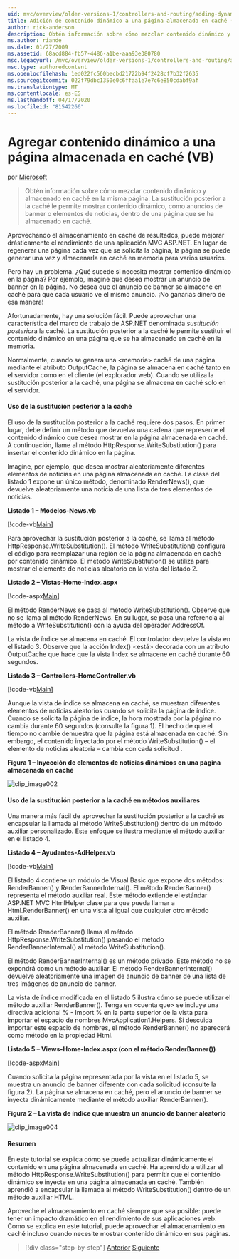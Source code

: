 ```yaml
---
uid: mvc/overview/older-versions-1/controllers-and-routing/adding-dynamic-content-to-a-cached-page-vb
title: Adición de contenido dinámico a una página almacenada en caché (VB) Microsoft Docs
author: rick-anderson
description: Obtén información sobre cómo mezclar contenido dinámico y almacenado en caché en la misma página. La sustitución posterior a la caché le permite mostrar contenido dinámico, como anuncios de banner o...
ms.author: riande
ms.date: 01/27/2009
ms.assetid: 68acd884-fb57-4486-a1be-aaa93e380780
msc.legacyurl: /mvc/overview/older-versions-1/controllers-and-routing/adding-dynamic-content-to-a-cached-page-vb
msc.type: authoredcontent
ms.openlocfilehash: 1ed022fc560becbd21722b94f2428cf7b32f2635
ms.sourcegitcommit: 022f79dbc1350e0c6ffaa1e7e7c6e850cdabf9af
ms.translationtype: MT
ms.contentlocale: es-ES
ms.lasthandoff: 04/17/2020
ms.locfileid: "81542266"
---
```

# <a name="adding-dynamic-content-to-a-cached-page-vb"></a>Agregar contenido dinámico a una página almacenada en caché (VB)

por [Microsoft](https://github.com/microsoft)

> Obtén información sobre cómo mezclar contenido dinámico y almacenado en caché en la misma página. La sustitución posterior a la caché le permite mostrar contenido dinámico, como anuncios de banner o elementos de noticias, dentro de una página que se ha almacenado en caché.

Aprovechando el almacenamiento en caché de resultados, puede mejorar drásticamente el rendimiento de una aplicación MVC ASP.NET. En lugar de regenerar una página cada vez que se solicita la página, la página se puede generar una vez y almacenarla en caché en memoria para varios usuarios.

Pero hay un problema. ¿Qué sucede si necesita mostrar contenido dinámico en la página? Por ejemplo, imagine que desea mostrar un anuncio de banner en la página. No desea que el anuncio de banner se almacene en caché para que cada usuario ve el mismo anuncio. ¡No ganarías dinero de esa manera!

Afortunadamente, hay una solución fácil. Puede aprovechar una característica del marco de trabajo de ASP.NET denominada *sustitución posterior*a la caché. La sustitución posterior a la caché le permite sustituir el contenido dinámico en una página que se ha almacenado en caché en la memoria.

Normalmente, cuando se genera una &lt;memoria&gt; caché de una página mediante el atributo OutputCache, la página se almacena en caché tanto en el servidor como en el cliente (el explorador web). Cuando se utiliza la sustitución posterior a la caché, una página se almacena en caché solo en el servidor.

#### <a name="using-post-cache-substitution"></a>Uso de la sustitución posterior a la caché

El uso de la sustitución posterior a la caché requiere dos pasos. En primer lugar, debe definir un método que devuelva una cadena que represente el contenido dinámico que desea mostrar en la página almacenada en caché. A continuación, llame al método HttpResponse.WriteSubstitution() para insertar el contenido dinámico en la página.

Imagine, por ejemplo, que desea mostrar aleatoriamente diferentes elementos de noticias en una página almacenada en caché. La clase del listado 1 expone un único método, denominado RenderNews(), que devuelve aleatoriamente una noticia de una lista de tres elementos de noticias.

**Listado 1 – Modelos-News.vb**

[!code-vb[Main](adding-dynamic-content-to-a-cached-page-vb/samples/sample1.vb)]

Para aprovechar la sustitución posterior a la caché, se llama al método HttpResponse.WriteSubstitution(). El método WriteSubstitution() configura el código para reemplazar una región de la página almacenada en caché por contenido dinámico. El método WriteSubstitution() se utiliza para mostrar el elemento de noticias aleatorio en la vista del listado 2.

**Listado 2 – Vistas-Home-Index.aspx**

[!code-aspx[Main](adding-dynamic-content-to-a-cached-page-vb/samples/sample2.aspx)]

El método RenderNews se pasa al método WriteSubstitution(). Observe que no se llama al método RenderNews. En su lugar, se pasa una referencia al método a WriteSubstitution() con la ayuda del operador AddressOf.

La vista de índice se almacena en caché. El controlador devuelve la vista en el listado 3. Observe que la acción Index() &lt;está&gt; decorada con un atributo OutputCache que hace que la vista Index se almacene en caché durante 60 segundos.

**Listado 3 – Controllers-HomeController.vb**

[!code-vb[Main](adding-dynamic-content-to-a-cached-page-vb/samples/sample3.vb)]

Aunque la vista de índice se almacena en caché, se muestran diferentes elementos de noticias aleatorios cuando se solicita la página de índice. Cuando se solicita la página de índice, la hora mostrada por la página no cambia durante 60 segundos (consulte la figura 1). El hecho de que el tiempo no cambie demuestra que la página está almacenada en caché. Sin embargo, el contenido inyectado por el método WriteSubstitution() – el elemento de noticias aleatoria – cambia con cada solicitud .

**Figura 1 – Inyección de elementos de noticias dinámicos en una página almacenada en caché**

![clip_image002](adding-dynamic-content-to-a-cached-page-vb/_static/image1.jpg)

#### <a name="using-post-cache-substitution-in-helper-methods"></a>Uso de la sustitución posterior a la caché en métodos auxiliares

Una manera más fácil de aprovechar la sustitución posterior a la caché es encapsular la llamada al método WriteSubstitution() dentro de un método auxiliar personalizado. Este enfoque se ilustra mediante el método auxiliar en el listado 4.

**Listado 4 – Ayudantes-AdHelper.vb**

[!code-vb[Main](adding-dynamic-content-to-a-cached-page-vb/samples/sample4.vb)]

El listado 4 contiene un módulo de Visual Basic que expone dos métodos: RenderBanner() y RenderBannerInternal(). El método RenderBanner() representa el método auxiliar real. Este método extiende el estándar ASP.NET MVC HtmlHelper clase para que pueda llamar a Html.RenderBanner() en una vista al igual que cualquier otro método auxiliar.

El método RenderBanner() llama al método HttpResponse.WriteSubstitution() pasando el método RenderBannerInternal() al método WriteSubstitution().

El método RenderBannerInternal() es un método privado. Este método no se expondrá como un método auxiliar. El método RenderBannerInternal() devuelve aleatoriamente una imagen de anuncio de banner de una lista de tres imágenes de anuncio de banner.

La vista de índice modificada en el listado 5 ilustra cómo se puede utilizar el método auxiliar RenderBanner(). Tenga en &lt;cuenta que&gt; se incluye una directiva adicional % - Import % en la parte superior de la vista para importar el espacio de nombres MvcApplication1.Helpers. Si descuida importar este espacio de nombres, el método RenderBanner() no aparecerá como método en la propiedad Html.

**Listado 5 – Views-Home-Index.aspx (con el método RenderBanner())**

[!code-aspx[Main](adding-dynamic-content-to-a-cached-page-vb/samples/sample5.aspx)]

Cuando solicita la página representada por la vista en el listado 5, se muestra un anuncio de banner diferente con cada solicitud (consulte la figura 2). La página se almacena en caché, pero el anuncio de banner se inyecta dinámicamente mediante el método auxiliar RenderBanner().

**Figura 2 – La vista de índice que muestra un anuncio de banner aleatorio**

![clip_image004](adding-dynamic-content-to-a-cached-page-vb/_static/image2.jpg)

#### <a name="summary"></a>Resumen

En este tutorial se explica cómo se puede actualizar dinámicamente el contenido en una página almacenada en caché. Ha aprendido a utilizar el método HttpResponse.WriteSubstitution() para permitir que el contenido dinámico se inyecte en una página almacenada en caché. También aprendió a encapsular la llamada al método WriteSubstitution() dentro de un método auxiliar HTML.

Aproveche el almacenamiento en caché siempre que sea posible: puede tener un impacto dramático en el rendimiento de sus aplicaciones web. Como se explica en este tutorial, puede aprovechar el almacenamiento en caché incluso cuando necesite mostrar contenido dinámico en sus páginas.

> [!div class="step-by-step"]
> [Anterior](improving-performance-with-output-caching-vb.md)
> [Siguiente](creating-a-controller-vb.md)
